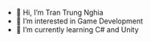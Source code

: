 - 👋 Hi, I’m Tran Trung Nghia
- 👀 I’m interested in Game Development
- 🌱 I’m currently learning C# and Unity
<!---
TranTrungNghia98/TranTrungNghia98 is a ✨ special ✨ repository because its `README.md` (this file) appears on your GitHub profile.
You can click the Preview link to take a look at your changes.
--->
